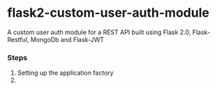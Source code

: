 # flask2-custom-user-auth-module
A custom user auth module for a REST API built using Flask 2.0, Flask-Restful, MongoDb and Flask-JWT


### Steps
1. Setting up the application factory
2. 